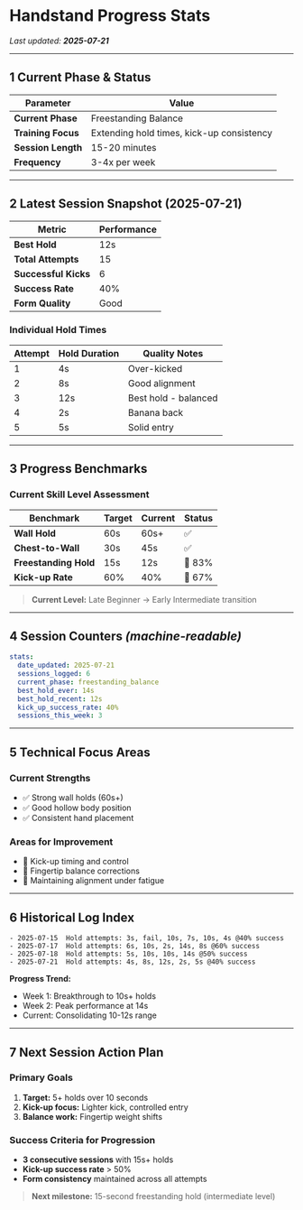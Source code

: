 # Handstand Progress Stats

*Last updated: **2025-07-21***

---

## 1 Current Phase & Status

| Parameter            | Value                                    |
| -------------------- | ---------------------------------------- |
| **Current Phase**    | Freestanding Balance                     |
| **Training Focus**   | Extending hold times, kick-up consistency|
| **Session Length**   | 15-20 minutes                           |
| **Frequency**        | 3-4x per week                           |

---

## 2 Latest Session Snapshot (2025-07-21)

| Metric               | Performance |
| -------------------- | ----------- |
| **Best Hold**        | 12s         |
| **Total Attempts**   | 15          |
| **Successful Kicks** | 6           |
| **Success Rate**     | 40%         |
| **Form Quality**     | Good        |

### Individual Hold Times
| Attempt | Hold Duration | Quality Notes        |
| ------- | ------------- | -------------------- |
| 1       | 4s            | Over-kicked          |
| 2       | 8s            | Good alignment       |
| 3       | 12s           | Best hold - balanced |
| 4       | 2s            | Banana back          |
| 5       | 5s            | Solid entry          |

---

## 3 Progress Benchmarks

### Current Skill Level Assessment

| Benchmark            | Target | Current | Status |
| -------------------- | ------ | ------- | ------ |
| **Wall Hold**        | 60s    | 60s+    | ✅      |
| **Chest-to-Wall**    | 30s    | 45s     | ✅      |  
| **Freestanding Hold**| 15s    | 12s     | 🎯 83%  |
| **Kick-up Rate**     | 60%    | 40%     | 🎯 67%  |

> **Current Level:** Late Beginner → Early Intermediate transition

---

## 4 Session Counters *(machine-readable)*

```yaml
stats:
  date_updated: 2025-07-21
  sessions_logged: 6
  current_phase: freestanding_balance
  best_hold_ever: 14s
  best_hold_recent: 12s
  kick_up_success_rate: 40%
  sessions_this_week: 3
```

---

## 5 Technical Focus Areas

### Current Strengths
- ✅ Strong wall holds (60s+)
- ✅ Good hollow body position
- ✅ Consistent hand placement

### Areas for Improvement  
- 🎯 Kick-up timing and control
- 🎯 Fingertip balance corrections
- 🎯 Maintaining alignment under fatigue

---

## 6 Historical Log Index

```
- 2025-07-15  Hold attempts: 3s, fail, 10s, 7s, 10s, 4s @40% success
- 2025-07-17  Hold attempts: 6s, 10s, 2s, 14s, 8s @60% success  
- 2025-07-18  Hold attempts: 5s, 10s, 10s, 14s @50% success
- 2025-07-21  Hold attempts: 4s, 8s, 12s, 2s, 5s @40% success
```

**Progress Trend:**
- Week 1: Breakthrough to 10s+ holds
- Week 2: Peak performance at 14s
- Current: Consolidating 10-12s range

---

## 7 Next Session Action Plan

### Primary Goals
1. **Target:** 5+ holds over 10 seconds
2. **Kick-up focus:** Lighter kick, controlled entry
3. **Balance work:** Fingertip weight shifts

### Success Criteria for Progression
- **3 consecutive sessions** with 15s+ holds
- **Kick-up success rate** > 50%
- **Form consistency** maintained across all attempts

> **Next milestone:** 15-second freestanding hold (intermediate level)